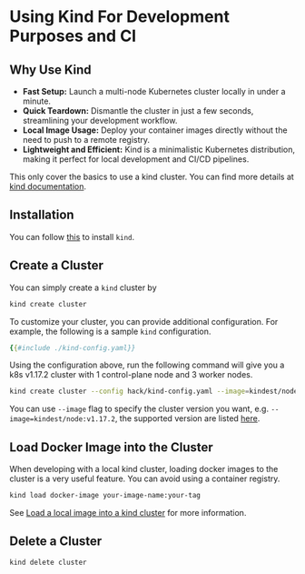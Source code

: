 # Using Kind For Development Purposes and CI

## Why Use Kind

- **Fast Setup:** Launch a multi-node Kubernetes cluster locally in under a minute.
- **Quick Teardown:** Dismantle the cluster in just a few seconds, streamlining your development workflow.
- **Local Image Usage:** Deploy your container images directly without the need to push to a remote registry.
- **Lightweight and Efficient:** Kind is a minimalistic Kubernetes distribution, making it perfect for local development and CI/CD pipelines.

This only cover the basics to use a kind cluster. You can find more details at
[kind documentation](https://kind.sigs.k8s.io/).

## Installation

You can follow [this](https://kind.sigs.k8s.io/#installation-and-usage) to
install `kind`.

## Create a Cluster

You can simply create a `kind` cluster by

```bash
kind create cluster
```

To customize your cluster, you can provide additional configuration.
For example, the following is a sample `kind` configuration.

```yaml
{{#include ./kind-config.yaml}}
```

Using the configuration above, run the following command will give you a k8s
v1.17.2 cluster with 1 control-plane node and 3 worker nodes.

```bash
kind create cluster --config hack/kind-config.yaml --image=kindest/node:v1.17.2
```

You can use `--image` flag to specify the cluster version you want, e.g.
`--image=kindest/node:v1.17.2`, the supported version are listed
[here](https://hub.docker.com/r/kindest/node/tags).

## Load Docker Image into the Cluster

When developing with a local kind cluster, loading docker images to the cluster
is a very useful feature. You can avoid using a container registry.

```bash
kind load docker-image your-image-name:your-tag
```

See [Load a local image into a kind cluster](https://kind.sigs.k8s.io/docs/user/quick-start/#loading-an-image-into-your-cluster) for more information.

## Delete a Cluster

```bash
kind delete cluster
```
